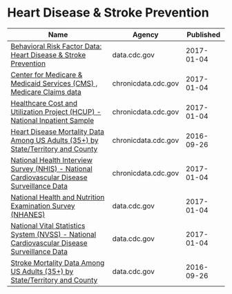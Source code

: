 # Heart Disease & Stroke Prevention

Name | Agency | Published
---- | ---- | ---------
[Behavioral Risk Factor Data: Heart Disease & Stroke Prevention](../socrata/4ny5-qn3w.md) | data.cdc.gov | 2017-01-04
[Center for Medicare & Medicaid Services (CMS) , Medicare Claims data](../socrata/iw6q-r3ja.md) | chronicdata.cdc.gov | 2017-01-04
[Healthcare Cost and Utilization Project (HCUP) - National Inpatient Sample](../socrata/ntny-77fx.md) | chronicdata.cdc.gov | 2017-01-04
[Heart Disease Mortality Data Among US Adults (35+) by State/Territory and County](../socrata/r35g-znws.md) | chronicdata.cdc.gov | 2016-09-26
[National Health Interview Survey (NHIS) - National Cardiovascular Disease Surveillance Data](../socrata/fwns-azgu.md) | chronicdata.cdc.gov | 2017-01-04
[National Health and Nutrition Examination Survey (NHANES)](../socrata/5svk-8bnq.md) | data.cdc.gov | 2017-01-04
[National Vital Statistics System (NVSS) - National Cardiovascular Disease Surveillance Data](../socrata/kztq-p2jf.md) | data.cdc.gov | 2017-01-04
[Stroke Mortality Data Among US Adults (35+) by State/Territory and County](../socrata/dhsy-4sea.md) | data.cdc.gov | 2016-09-26

